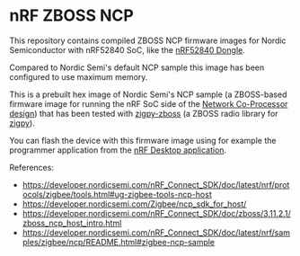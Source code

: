 # nRF ZBOSS NCP

This repository contains compiled ZBOSS NCP firmware images for Nordic Semiconductor with nRF52840 SoC, like the [nRF52840 Dongle](https://www.nordicsemi.com/Products/Development-hardware/nrf52840-dongle).

Compared to Nordic Semi's default NCP sample this image has been configured to use maximum memory.

This is a prebuilt hex image of Nordic Semi's NCP sample (a ZBOSS-based firmware image for running the nRF SoC side of the [Network Co-Processor design](https://developer.nordicsemi.com/nRF_Connect_SDK/doc/2.4.1/nrf/protocols/zigbee/architectures.html#network-co-processor-ncp)) that has been tested with [zigpy-zboss](https://github.com/kardia-as/zigpy-zboss) (a ZBOSS radio library for [zigpy](https://github.com/zigpy/)).

You can flash the device with this firmware image using for example the programmer application from the [nRF Desktop application](https://www.nordicsemi.com/Products/Development-tools/nrf-connect-for-desktop).

References:
* https://developer.nordicsemi.com/nRF_Connect_SDK/doc/latest/nrf/protocols/zigbee/tools.html#ug-zigbee-tools-ncp-host
* https://developer.nordicsemi.com/Zigbee/ncp_sdk_for_host/
* https://developer.nordicsemi.com/nRF_Connect_SDK/doc/zboss/3.11.2.1/zboss_ncp_host_intro.html
* https://developer.nordicsemi.com/nRF_Connect_SDK/doc/latest/nrf/samples/zigbee/ncp/README.html#zigbee-ncp-sample
